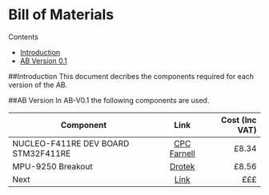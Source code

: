 # Bill of Materials

Contents
- [Introduction](https://github.com/FlyingBaguette/aero-boulangerie/blob/master/docs/bill-of-materials.md#introduction)
- [AB Version 0.1](https://github.com/FlyingBaguette/aero-boulangerie/blob/master/docs/bill-of-materials.md#ab-version-01)

##Introduction
This document decribes the components required for each version of the AB.


##AB Version
In AB-V0.1 the following components are used.

| Component   |      Link      |  Cost (Inc VAT) |
|----------|:-------------:|------:|
| NUCLEO-F411RE  DEV BOARD STM32F411RE |  [CPC Farnell](http://cpc.farnell.com/stmicroelectronics/nucleo-f411re/dev-board-stm32f411re-cortex-m4/dp/SC13715?ost=NUCLEO-F411RE) | £8.34 |
| MPU-9250 Breakout |[Drotek](http://www.drotek.fr/shop/en/home/421-mpu9250-gyro-accelerometer-magnetometer.html)| £8.56 |
|Next|[Link](#)| £££ |


